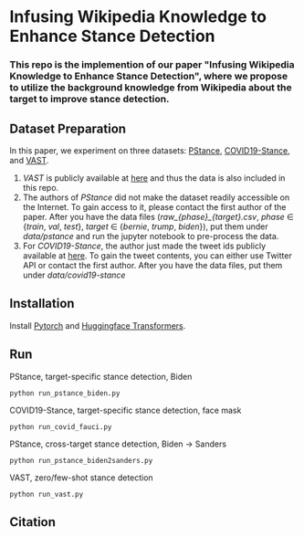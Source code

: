 # Infusing Wikipedia Knowledge to Enhance Stance Detection

### This repo is the implemention of our paper "Infusing Wikipedia Knowledge to Enhance Stance Detection", where we propose to utilize the background knowledge from Wikipedia about the target to improve stance detection.


## Dataset Preparation
In this paper, we experiment on three datasets: [PStance](https://aclanthology.org/2021.findings-acl.208/), [COVID19-Stance](https://aclanthology.org/2021.acl-long.127/), and [VAST](https://aclanthology.org/2020.emnlp-main.717.pdf). 

1. <em>VAST</em> is publicly available at [here](https://github.com/emilyallaway/zero-shot-stance/tree/master/data/VAST) and thus the data is also included in this repo.
2. The authors of <em>PStance</em> did not make the dataset readily accessible on the Internet. To gain access to it, please contact the first author of the paper. After you have the data files (<em>raw_{phase}_{target}.csv</em>, <em>phase</em> $\in$ {<em>train</em>, <em>val</em>, <em>test</em>}, <em>target</em> $\in$ {<em>bernie</em>, <em>trump</em>, <em>biden</em>}), put them under <em>data/pstance</em> and run the jupyter notebook to pre-process the data. 
3. For <em>COVID19-Stance</em>, the author just made the tweet ids publicly available at [here](https://github.com/kglandt/stance-detection-in-covid-19-tweets/tree/main/dataset). To gain the tweet contents, you can either use Twitter API or contact the first author. After you have the data files, put them under <em>data/covid19-stance</em>


## Installation
Install [Pytorch](https://pytorch.org/get-started/locally/) and [Huggingface Transformers](https://huggingface.co/docs/transformers/installation).

## Run
PStance, target-specific stance detection, Biden
```angular2html
python run_pstance_biden.py
```

COVID19-Stance, target-specific stance detection, face mask
```angular2html
python run_covid_fauci.py
```

PStance, cross-target stance detection, Biden $\rightarrow$ Sanders
```angular2html
python run_pstance_biden2sanders.py
```


VAST, zero/few-shot stance detection
```angular2html
python run_vast.py
```


## Citation


